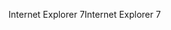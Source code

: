 <span data-ttu-id="6f604-101">Internet Explorer 7</span><span class="sxs-lookup"><span data-stu-id="6f604-101">Internet Explorer 7</span></span>